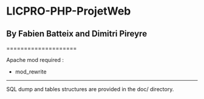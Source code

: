 # LICPRO-PHP-ProjetWeb
## By Fabien Batteix and Dimitri Pireyre
====================

Apache mod required :
+ mod_rewrite

---

SQL dump and tables structures are provided in the doc/ directory.